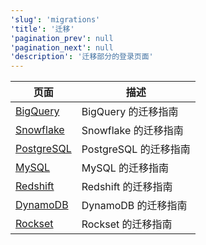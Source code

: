 ```yaml
---
'slug': 'migrations'
'title': '迁移'
'pagination_prev': null
'pagination_next': null
'description': '迁移部分的登录页面'
---
```


| 页面                                                              | 描述                           |
|-------------------------------------------------------------------|--------------------------------|
| [BigQuery](bigquery/index.md)                                     | BigQuery 的迁移指南            |
| [Snowflake](./snowflake.md)                                       | Snowflake 的迁移指南           |
| [PostgreSQL](postgres/index.md)                                   | PostgreSQL 的迁移指南          |
| [MySQL](../integrations/data-ingestion/dbms/mysql/index.md)       | MySQL 的迁移指南               |
| [Redshift](../integrations/data-ingestion/redshift/index.md)      | Redshift 的迁移指南            |
| [DynamoDB](../integrations/data-ingestion/dbms/dynamodb/index.md) | DynamoDB 的迁移指南            |
| [Rockset](../integrations/migration/rockset.md)                   | Rockset 的迁移指南             |
